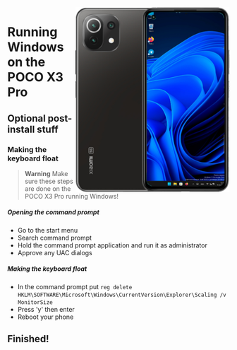 <img align="right" src="lisa.png" width="350" alt="Windows 11 Running On A Poco X3 Pro">


# Running Windows on the POCO X3 Pro

## Optional post-install stuff

### Making the keyboard float

> **Warning** Make sure these steps are done on the POCO X3 Pro running Windows!

##### Opening the command prompt

- Go to the start menu
- Search command prompt
- Hold the command prompt application and run it as administrator
- Approve any UAC dialogs

##### Making the keyboard float

- In the command prompt put ```reg delete HKLM\SOFTWARE\Microsoft\Windows\CurrentVersion\Explorer\Scaling /v MonitorSize```
- Press 'y' then enter
- Reboot your phone

## Finished!

